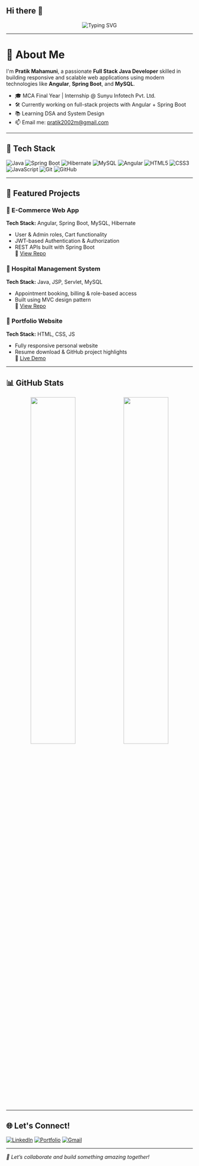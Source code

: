 ## Hi there 👋

<!--
**Pratik-Mahamuni17/Pratik-Mahamuni17** is a ✨ _special_ ✨ repository because its `README.md` (this file) appears on your GitHub profile.

Here are some ideas to get you started:

- 🔭 I’m currently working on ...
- 🌱 I’m currently learning ...
- 👯 I’m looking to collaborate on ...
- 🤔 I’m looking for help with ...
- 💬 Ask me about ...
- 📫 How to reach me: ...
- 😄 Pronouns: ...
- ⚡ Fun fact: ...
-->
<!-- Typing Animation Banner -->
<p align="center">
  <img src="https://readme-typing-svg.demolab.com?font=Fira+Code&size=25&pause=1000&color=8F00FF&center=true&vCenter=true&width=1000&lines=Hi%2C+I'm+Pratik+Mahamuni+%F0%9F%91%8B;Full+Stack+Java+Developer+%7C+Angular+%7C+Spring+Boot;Building+responsive+web+apps+%F0%9F%9A%80;Let's+connect+and+collaborate!" alt="Typing SVG" />
</p>

---

# 👋 About Me

I'm **Pratik Mahamuni**, a passionate **Full Stack Java Developer** skilled in building responsive and scalable web applications using modern technologies like **Angular**, **Spring Boot**, and **MySQL**.

- 🎓 MCA Final Year | Internship @ Sunyu Infotech Pvt. Ltd.
- 🛠️ Currently working on full-stack projects with Angular + Spring Boot
- 📚 Learning DSA and System Design
- 📫 Email me: pratik2002m@gmail.com

---

## 🧰 Tech Stack

![Java](https://img.shields.io/badge/Java-ED8B00?style=for-the-badge&logo=java)
![Spring Boot](https://img.shields.io/badge/SpringBoot-6DB33F?style=for-the-badge&logo=springboot)
![Hibernate](https://img.shields.io/badge/Hibernate-59666C?style=for-the-badge&logo=hibernate)
![MySQL](https://img.shields.io/badge/MySQL-00758F?style=for-the-badge&logo=mysql)
![Angular](https://img.shields.io/badge/Angular-DD0031?style=for-the-badge&logo=angular)
![HTML5](https://img.shields.io/badge/HTML5-E34F26?style=for-the-badge&logo=html5)
![CSS3](https://img.shields.io/badge/CSS3-1572B6?style=for-the-badge&logo=css3)
![JavaScript](https://img.shields.io/badge/JavaScript-F7DF1E?style=for-the-badge&logo=javascript)
![Git](https://img.shields.io/badge/Git-F05032?style=for-the-badge&logo=git)
![GitHub](https://img.shields.io/badge/GitHub-181717?style=for-the-badge&logo=github)

---

## 📂 Featured Projects

### 🛒 E-Commerce Web App  
**Tech Stack:** Angular, Spring Boot, MySQL, Hibernate  
- User & Admin roles, Cart functionality  
- JWT-based Authentication & Authorization  
- REST APIs built with Spring Boot  
🔗 [View Repo](https://github.com/Pratik-Mahamuni17/ecommerce-platform)

### 🏥 Hospital Management System  
**Tech Stack:** Java, JSP, Servlet, MySQL  
- Appointment booking, billing & role-based access  
- Built using MVC design pattern  
🔗 [View Repo](https://github.com/Pratik-Mahamuni17/hospital-management)

### 💼 Portfolio Website  
**Tech Stack:** HTML, CSS, JS  
- Fully responsive personal website  
- Resume download & GitHub project highlights  
🔗 [Live Demo](https://pratik-mahamuni17.github.io/portfolio)

---

## 📊 GitHub Stats

<p align="center">
  <img src="https://github-readme-stats.vercel.app/api?username=Pratik-Mahamuni17&show_icons=true&theme=radical" width="49%"/>
  <img src="https://github-readme-streak-stats.herokuapp.com/?user=Pratik-Mahamuni17&theme=radical" width="49%"/>
</p>

---

## 🌐 Let's Connect!

[![LinkedIn](https://img.shields.io/badge/LinkedIn-blue?style=for-the-badge&logo=linkedin)](https://www.linkedin.com/in/your-link-here)
[![Portfolio](https://img.shields.io/badge/Portfolio-purple?style=for-the-badge)](https://pratik-mahamuni17.github.io/portfolio/)
[![Gmail](https://img.shields.io/badge/Email-D14836?style=for-the-badge&logo=gmail&logoColor=white)](mailto:pratik2002m@gmail.com)

---

*🚀 Let’s collaborate and build something amazing together!*
